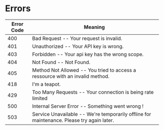 # Errors

Error Code | Meaning
---------- | -------
400 | Bad Request -- Your request is invalid.
401 | Unauthorized -- Your API key is wrong.
403 | Forbidden -- Your api key has the wrong scope.
404 | Not Found -- Not Found.
405 | Method Not Allowed -- You tried to access a ressource with an invalid method.
418 | I'm a teapot.
429 | Too Many Requests -- Your connection is being rate limited
500 | Internal Server Error -- Something went wrong !
503 | Service Unavailable -- We're temporarily offline for maintenance. Please try again later.
